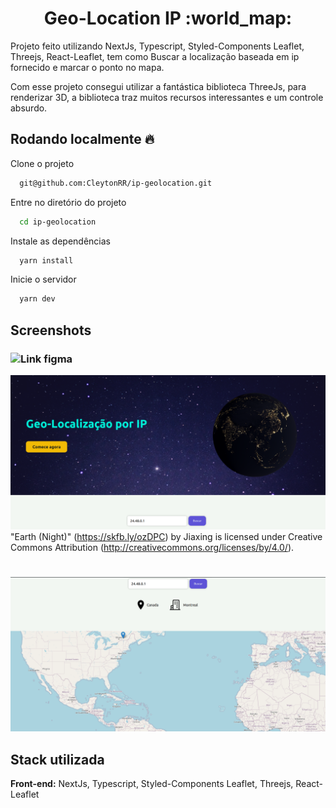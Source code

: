 <h1 style="text-align: center;">Geo-Location IP :world_map:</h1>


Projeto feito utilizando NextJs, Typescript, Styled-Components Leaflet, Threejs, React-Leaflet, tem como
Buscar a localização baseada em ip fornecido e marcar o ponto no mapa.
 
Com esse projeto consegui utilizar a fantástica biblioteca ThreeJs, para renderizar
3D, a biblioteca traz muitos recursos interessantes e um controle absurdo.

## Rodando localmente :fire: 

Clone o projeto

```bash
  git@github.com:CleytonRR/ip-geolocation.git
```

Entre no diretório do projeto

```bash
  cd ip-geolocation
```

Instale as dependências

```bash
  yarn install
```

Inicie o servidor

```bash
  yarn dev
```


## Screenshots
### ![Link figma](https://www.figma.com/file/LWVFUSylXuuRlNnqUfI8Sr/Geolocation?node-id=0%3A1&t=S9zAWqeHejbnHgev-1)

![Hero](https://raw.githubusercontent.com/CleytonRR/ip-geolocation/main/src/assets/hero.png)
"Earth (Night)" (https://skfb.ly/ozDPC) by Jiaxing is licensed under Creative Commons Attribution (http://creativecommons.org/licenses/by/4.0/).

#

![Map](https://github.com/CleytonRR/ip-geolocation/blob/main/src/assets/map.png?raw=true)


## Stack utilizada

**Front-end:** NextJs, Typescript, Styled-Components Leaflet, Threejs, React-Leaflet



